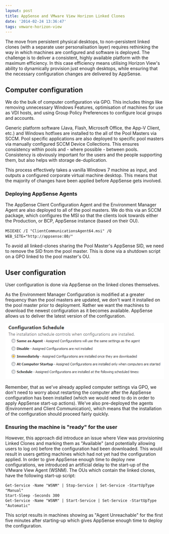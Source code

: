 ```yaml
---
layout: post
title: AppSense and VMware View Horizon Linked Clones
date: '2014-02-24 13:36:47'
tags: vmware-horizon-view
---
```


The move from persistent physical desktops, to non-persistent linked clones (with a separate user personalisation layer) requires rethinking the way in which machines are configured and software is deployed. The challenge is to deliver a consistent, highly available platform with the maximum efficiency. In this case efficiency means utilising Horizon View's ability to dynamically provision just enough desktops, while ensuring that the necessary configuration changes are delivered by AppSense.

<!--more-->

## Computer configuration

We do the bulk of computer configuration via GPO. This includes things like removing unnecessary Windows Features, optimisation of machines for use as VDI hosts, and using Group Policy Preferences to configure local groups and accounts.

Generic platform software (Java, Flash, Microsoft Office, the App-V Client, etc.) and Windows hotfixes are installed to the all of the Pool Masters via SCCM. Pool specific applications are also deployed to specific pool masters via manually configured SCCM Device Collections. This ensures consistency within pools and  - where possible  - between pools. Consistency is obviously important for the users and the people supporting them, but also helps with storage de-duplication.

This process effectively takes a vanilla Windows 7 machine as input, and outputs a configured corporate virtual machine desktop. This means that the majority of changes have been applied before AppSense gets involved.

### Deploying AppSense Agents

The AppSense Client Configuration Agent and the Environment Manager Agent are also deployed to all of the pool masters. We do this via an SCCM package, which configures the MSI so that the clients look towards either the Production, or BCP, AppSense instance (based on their OU).

`MSIEXEC /I "ClientCommunicationsAgent64.msi" /Q WEB_SITE="http://appsense:80/"`

To avoid all linked-clones sharing the Pool Master's AppSense SID, we need to remove the SID from the pool master. This is done via a shutdown script on a GPO linked to the pool master's OU.


## User configuration

User configuration is done via AppSense on the linked clones themselves.

As the Environment Manager Configuration is modified at a greater frequency than the pool masters are updated, we don't want it installed on the pool master prior to deployment. Rather we want the machines to download the newest configuration as it becomes available. AppSense allows us to deliver the latest version of the configuration.

![AppSense Configuration Schedule](/assets/AppSense-Configuration-Schedule.png)

Remember, that as we've already applied computer settings via GPO, we don't need to worry about restarting the computer after the AppSense configuration has been installed (which we would need to do in order to apply AppSense start-up actions). We've also pre-deployed the agents (Environment and Client Communication), which means that the installation of the configuration should proceed fairly quickly.


### Ensuring the machine is "ready" for the user

However, this approach did introduce an issue where View was provisioning Linked Clones and marking them as "Available" (and potentially allowing users to log on) before the configuration had been downloaded. This would result in users getting machines which had not yet had the configuration applied. In order to give AppSense enough time to deploy new configurations, we introduced an artificial delay to the start-up of the VMware View Agent (WSNM). The OUs which contain the linked clones, have the following start-up script:

```
Get-Service -Name "WSNM" | Stop-Service | Set-Service -StartUpType "Manual"
Start-Sleep -Seconds 300
Get-Service -Name "WSNM" | Start-Service | Set-Service -StartUpType "Automatic"
```
This script results in machines showing as "Agent Unreachable" for the first five minutes after starting-up which gives AppSense enough time to deploy the configuration.
